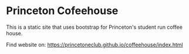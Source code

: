 # Princeton Cofeehouse

This is a static site that uses bootstrap for Princeton's student run coffee house.

Find website on: https://princetoneclub.github.io/coffeehouse/index.html
